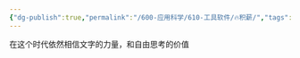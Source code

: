 ```yaml
---
{"dg-publish":true,"permalink":"/600-应用科学/610-工具软件/🔥积薪/","tags":["Blog/Collect","Web/Blog"],"noteIcon":""}
---
```



在这个时代依然相信文字的力量，和自由思考的价值